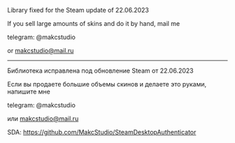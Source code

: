 Library fixed for the Steam update of 22.06.2023

If you sell large amounts of skins and do it by hand, mail me 

telegram: @makcstudio

or makcstudio@mail.ru

---------------------

Библиотека исправлена под обновление Steam от 22.06.2023

Если вы продаете большие объемы скинов и делаете это руками, напишите мне 

telegram: @makcstudio

или makcstudio@mail.ru

SDA: https://github.com/MakcStudio/SteamDesktopAuthenticator

